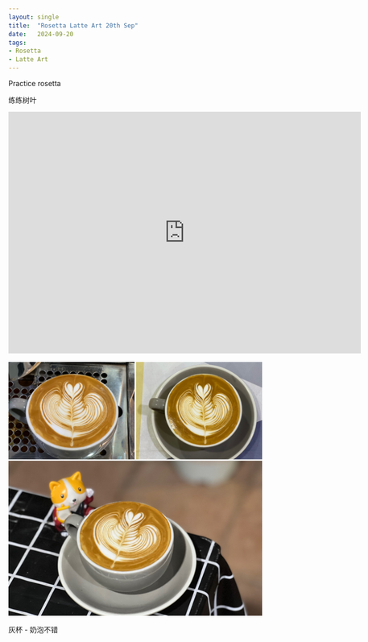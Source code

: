 ```yaml
---
layout: single
title:  "Rosetta Latte Art 20th Sep"
date:   2024-09-20
tags:
- Rosetta
- Latte Art
---
```



Practice rosetta

练练树叶


<div class="embed-container">
  <iframe
      src="https://www.youtube.com/embed/_2vrWXZGNck"
      width="700"
      height="480"
      frameborder="0"
      allowfullscreen="true">
  </iframe>
</div>



![](/assets/img/2024/09/20/D481D83B-301E-43D0-A6C1-3722A372EFE5.JPG)



灰杯 - 奶泡不错
